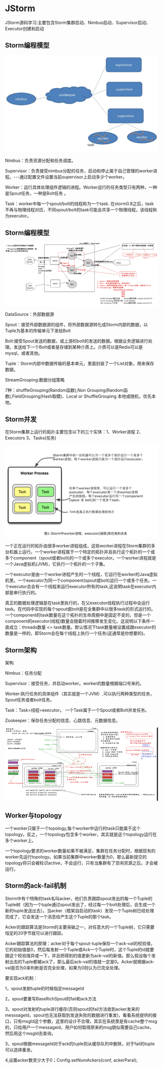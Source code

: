 # JStorm
JStorm源码学习:主要包含Storm集群启动、Nimbus启动、Supervisor启动、Executor创建和启动
## Storm编程模型
![Storm核心组件](Storm核心组件.png) 

Nimbus：负责资源分配和任务调度。 

Supervisor：负责接受nimbus分配的任务，启动和停止属于自己管理的worker进程。---通过配置文件设置当前supervisor上启动多少个worker。 

Worker：运行具体处理组件逻辑的进程。Worker运行的任务类型只有两种，一种是Spout任务，一种是Bolt任务 。

Task：worker中每一个spout/bolt的线程称为一个task. 在storm0.8之后，task不再与物理线程对应，不同spout/bolt的task可能会共享一个物理线程，该线程称为executor。 

## Storm编程模型
![image-20180530154018980](Storm编程模型.png)

DataSource：外部数据源

Spout：接受外部数据源的组件，将外部数据源转化成Storm内部的数据，以Tuple为基本的传输单元下发给Bolt

Bolt:接受Spout发送的数据，或上游的bolt的发送的数据。根据业务逻辑进行处理。发送给下一个Bolt或者是存储到某种介质上。介质可以是Redis可以是mysql，或者其他。

Tuple：Storm内部中数据传输的基本单元，里面封装了一个List对象，用来保存数据。

StreamGrouping:数据分组策略

7种：shuffleGrouping(Random函数),Non Grouping(Random函数),FieldGrouping(Hash取模)、Local or ShuffleGrouping 本地或随机，优先本地。	

## Storm并发
在Storm集群上运行的拓扑主要包含以下的三个实体：1、Worker进程 2、Executors 3、Tasks(任务)

![image-20180530161818401](Storm并发.png)

一个正在运行的拓扑由很多worker进程组成，这些worker进程在Storm集群的多台机器上运行。一个worker进程属于一个特定的拓扑并且执行这个拓扑的一个或多个component（spout或者bolt)的一个或多个executor。一个worker进程就是一个Java虚拟机(JVM)，它执行一个拓扑的一个子集。

一个executor是由一个worker进程产生的一个线程，它运行在worker的Java虚拟机里。一个executor为同一个component(spout或bolt)运行一个或多个任务。一个executor总会有一个线程来运行executor所有的task,这说明task在executor内部是串行执行的。

真正的数据处理逻辑是在task里执行的，在父executor线程执行过程中会运行task。在代码中实现的每个spout或bolt是在全集群中以很多task的形式运行的。一个component的task数量在这个拓扑的生命周期中是固定不变的，但是一个component的executor(线程)数量会随着时间推移发生变化。这说明以下条件一直成立：threads数量 <= task数量。默认情况下task数量被设置成跟executor的数量是一样的，即Storm会在每个线程上执行一个任务(这通常是你想要的)。

## Storm架构
架构

Nimbus：任务分配

Supervisor：接受任务，并启动worker。worker的数量根据端口号来的。

Worker:执行任务的具体组件（其实就是一个JVM）,可以执行两种类型的任务，Spout任务或者bolt任务。

Task：Task=线程=executor。 一个Task属于一个Spout或者Bolt并发任务。

Zookeeper：保存任务分配的信息、心跳信息、元数据信息。

![image-20180606154307049](Storm架构.png)
## Worker与topology

一个worker只属于一个topology,每个worker中运行的task只能属于这个topology。反之，一个topology包含多个worker，其实就是这个topology运行在多个worker上。

一个topology要求的worker数量如果不被满足，集群在任务分配时，根据现有的worker先运行topology。如果当前集群中worker数量为0，那么最新提交的topology将只会被标识active，不会运行，只有当集群有了空闲资源之后，才会被运行。

## Storm的ack-fail机制

Storm中有个特殊的task名叫acker，他们负责跟踪spout发出的每一个Tuple的Tuple树（因为一个tuple通过spout发出了，经过每一个bolt处理后，会生成一个新的tuple发送出去）。当acker（框架自启动的task）发现一个Tuple树已经处理完成了，它会发送一个消息给产生这个Tuple的那个task。

Acker的跟踪算法是Storm的主要突破之一，对任意大的一个Tuple树，它只需要恒定的20字节就可以进行跟踪。

Acker跟踪算法的原理：acker对于每个spout-tuple保存一个ack-val的校验值，它的初始值是0，然后每发射一个Tuple或Ack一个Tuple时，这个Tuple的id就要跟这个校验值异或一下，并且把得到的值更新为ack-val的新值。那么假设每个发射出去的Tuple都被ack了，那么最后ack-val的值就一定是0。Acker就根据ack-val是否为0来判断是否完全处理，如果为0则认为已完全处理。

要实现ack机制：

1，spout发射tuple的时候指定messageId

2，spout要重写BaseRichSpout的fail和ack方法

3，spout对发射的tuple进行缓存(否则spout的fail方法收到acker发来的messsageId，spout也无法获取到发送失败的数据进行重发)，看看系统提供的接口，只有msgId这个参数，这里的设计不合理，其实在系统里是有cache整个msg的，只给用户一个messageid，用户如何取得原来的msg貌似需要自己cache，然后用这个msgId去查询，

3，spout根据messageId对于ack的tuple则从缓存队列中删除，对于fail的tuple可以选择重发。

4,设置acker数至少大于0；Config.setNumAckers(conf, ackerParal);
